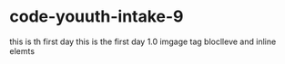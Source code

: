 # code-youuth-intake-9
this is th first day
this is the first day 1.0
imgage tag
bloclleve and inline elemts